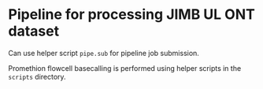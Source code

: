 # Pipeline for processing JIMB UL ONT dataset 

Can use helper script `pipe.sub` for pipeline job submission.

Promethion flowcell basecalling is performed using helper scripts in the `scripts` directory.
